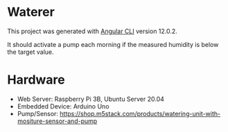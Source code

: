 # Waterer

This project was generated with [Angular CLI](https://github.com/angular/angular-cli) version 12.0.2.

It should activate a pump each morning if the measured humidity is below the target value.

# Hardware

* Web Server: Raspberry Pi 3B, Ubuntu Server 20.04
* Embedded Device: Arduino Uno
* Pump/Sensor: https://shop.m5stack.com/products/watering-unit-with-mositure-sensor-and-pump


